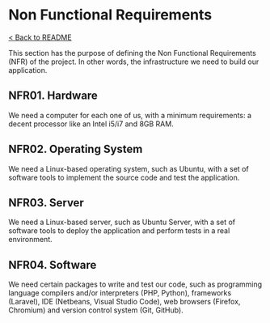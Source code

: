 # Non Functional Requirements
[< Back to README](/README.md)

This section has the purpose of defining the Non Functional Requirements (NFR) of the project. In other words, the infrastructure we need to build our application.

## NFR01. Hardware
We need a computer for each one of us, with a minimum requirements: a decent processor like an Intel i5/i7 and 8GB RAM.

## NFR02. Operating System
We need a Linux-based operating system, such as Ubuntu, with a set of software tools to implement the source code and test the application.

## NFR03. Server
We need a Linux-based server, such as Ubuntu Server, with a set of software tools to deploy the application and perform tests in a real environment.

## NFR04. Software
We need certain packages to write and test our code, such as programming language compilers and/or interpreters (PHP, Python), frameworks (Laravel), IDE (Netbeans, Visual Studio Code), web browsers (Firefox, Chromium) and version control system (Git, GitHub).
